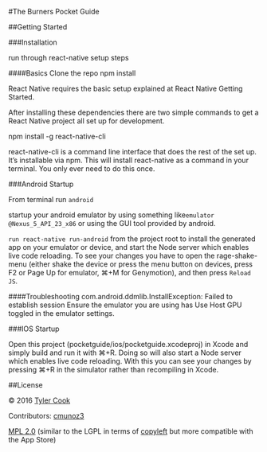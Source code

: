 #The Burners Pocket Guide

##Getting Started

###Installation


run through react-native setup steps

####Basics
Clone the repo
npm install

React Native requires the basic setup explained at React Native Getting Started.

  After installing these dependencies there are two simple commands to get a React Native project all set up for development.

  npm install -g react-native-cli

  react-native-cli is a command line interface that does the rest of the set up. It’s installable via npm. This will install react-native as a command in your terminal. You only ever need to do this once.

###Android Startup

From terminal run `android`

startup your android emulator by using something like`emulator @Nexus_5_API_23_x86` or using the GUI tool provided by android.

`run react-native run-android` from the project root to install the generated app on your emulator or device, and start the Node server which enables live code reloading. To see your changes you have to open the rage-shake-menu (either shake the device or press the menu button on devices, press F2 or Page Up for emulator, ⌘+M for Genymotion), and then press `Reload JS`.

####Troubleshooting
com.android.ddmlib.InstallException: Failed to establish session
Ensure the emulator you are using has Use Host GPU toggled in the emulator settings.


###IOS Startup

Open this project (pocketguide/ios/pocketguide.xcodeproj) in Xcode and simply build and run it with ⌘+R. Doing so will also start a Node server which enables live code reloading. With this you can see your changes by pressing ⌘+R in the simulator rather than recompiling in Xcode.

##License

© 2016 [Tyler Cook](https://github.com/jayfunk)

Contributors: [cmunoz3](https://github.com/cmunoz3)

[MPL 2.0](https://www.mozilla.org/MPL/2.0/) (similar to the LGPL in terms of [copyleft](https://en.wikipedia.org/wiki/Copyleft) but more compatible with the App Store)